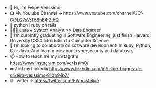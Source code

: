 - 👋 Hi, I’m Felipe Verissimo
- 📺 My Youtube Channel -> https://www.youtube.com/channel/UCf-Ct9LQ7sVsT58nE4-2thQ
- 👀 python | ruby on rails
- 📅🧑‍🔬 Data & System Analyst >> Data Engineer
- 🌱 I’m currently graduating in Software Engineering, just finish Harvard University CS50 Introdution to Computer Science.
- 💞️ I’m looking to collaborate on software development! In Ruby, Python, C or Java. And learn more about cybersecurity and database.
- 📫 How to reach me my instagram https://www.instagram.com/ver1ssim0/
- ➡️ And my Linkedin https://www.linkedin.com/in/felipe-borges-de-oliveira-verissimo-810b94b7/
- 🌐 Twitter -> https://twitter.com/FWhoisfelipe

<!---
Felbrou/Felbrou is a ✨ special ✨ repository because its `README.md` (this file) appears on your GitHub profile.
You can click the Preview link to take a look at your changes.
--->
